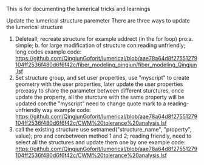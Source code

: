 This is for documenting the lumerical tricks and learnings

Update the lumerical structure paremeter
There are three ways to update the lumerical structure
1. Deleteall; recreate structure for example addrect (in the for loop)
   pro:a. simple; b. for large modification of structure
   con:reading unfriendly; long codes
   example code:
   https://github.com/QingjunGoforit/lumerical/blob/aae78a64d8f27551279104ff2536f480d6f6f42c/fiber_modeling_qingjun/fiber_modeling_Qingjun.lsf
2. Set structure group, and set user properties, use "myscript" to create geometry with the user properties, later update the user properties
   pro:easy to share the parameter between different sturctures, once update the property, all the sturcture with the same property will be updated
   con:the "myscript" need to change quote mark to a reading-unfriendly way
   example code:
   https://github.com/QingjunGoforit/lumerical/blob/aae78a64d8f27551279104ff2536f480d6f6f42c/CWM%20tolerance%20analysis.lsf
4. call the existing structure use setnamed("structure_name", "property", value);
   pro and con:between method 1 and 2; reading friendly, need to select all the structures and update them one by one
   example code:
   https://github.com/QingjunGoforit/lumerical/blob/aae78a64d8f27551279104ff2536f480d6f6f42c/CWM%20tolerance%20analysis.lsf
